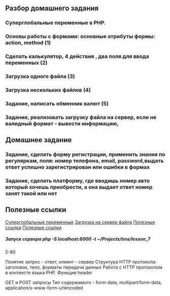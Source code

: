 ## Разбор домашнего задания
### Суперглобальные переменные в PHP.
### Основы работы с формами: основные атрибуты формы: action, method (1)
### Сделать калькулятор, 4 действия , два поля для ввода переменных (2)
### Загрузка одного файла (3)
### Загрузка нескольких файлов (4)
### Задание, написать обменник валют (5)
### Задание, реализовать загрузку файла на сервер, если не валидный формат - вывести информацию, 

## Домашнее задание
### Задание, сделать форму регистрации, применить знания по регуляркам, поля: номер телефона, email, password,выдать ответ успешно зарегистрирован или ошибки в формах
### Задание, сделать платформу, где вводишь номер авто который хочешь приобрести, а она выдает ответ номер занят такой или нет

## Полезные ссылки
[Суперглобальные переменные](https://www.php.net/manual/ru/language.variables.superglobals.php)
[Загрузка на сервер файла](https://www.php.net/manual/ru/features.file-upload.post-method.php)
[Полезные ссылки](https://wm-school.ru/php/php_forms.php)
[Полезные ссылки](https://wm-school.ru/html/html_forms.html)

##### Запуск сервера php -S localhost:8000 -t ~/Projects/tms/lesson_7

5-80

Понятие запрос - ответ, клиент - сервер
Структура HTTP протокола: заголовок, тело, форматы передачи данных
Работа с HTTP протоколом в контексте языка PHP. Функция header

GET и POST запросы
Тип содержимого - form-data, multipart/form-data, application/x-www-form-urlencoded
